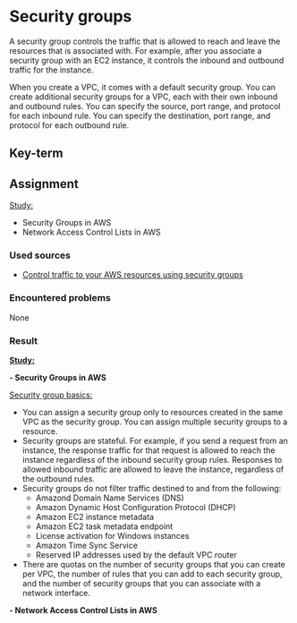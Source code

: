 # Security groups
A security group controls the traffic that is allowed to reach and leave the resources that is associated with. For example, after you associate a security group with an EC2 instance, it controls the inbound and outbound traffic for the instance.

When you create a VPC, it comes with a default security group. You can create additional security groups for a VPC, each with their own inbound and outbound rules. You can specify the source, port range, and protocol for each inbound rule. You can specify the destination, port range, and protocol for each outbound rule.

## Key-term

## Assignment

<ins>Study:</ins>
- Security Groups in AWS
- Network Access Control Lists in AWS

### Used sources
- [Control traffic to your AWS resources using security groups](https://docs.aws.amazon.com/vpc/latest/userguide/vpc-security-groups.html)

### Encountered problems
None

### Result

**<ins>Study:</ins>**

**- Security Groups in AWS**

<ins>Security group basics:</ins>
- You can assign a security group only to resources created in the same VPC as the security group. You can assign multiple security groups to a resource.
- Security groups are stateful. For example, if you send a request from an instance, the response traffic for that request is allowed to reach the instance regardless of the inbound security group rules. Responses to allowed inbound traffic are allowed to leave the instance, regardless of the outbound rules.
- Security groups do not filter traffic destined to and from the following:
    - Amazond Domain Name Services (DNS)
    - Amazon Dynamic Host Configuration Protocol (DHCP)
    - Amazon EC2 instance metadata
    - Amazon EC2 task metadata endpoint
    - License activation for Windows instances
    - Amazon Time Sync Service
    - Reserved IP addresses used by the default VPC router
- There are quotas on the number of security groups that you can create per VPC, the number of rules that you can add to each security group, and the number of security groups that you can associate with a network interface.

**- Network Access Control Lists in AWS**